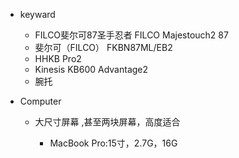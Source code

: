 - keyward

  - FILCO斐尔可87圣手忍者 FILCO Majestouch2 87
  - 斐尔可（FILCO） FKBN87ML/EB2
  - HHKB Pro2
  - Kinesis KB600 Advantage2
  - 腕托

- Computer

  - 大尺寸屏幕 ,甚至两块屏幕，高度适合

    - MacBook Pro:15寸，2.7G，16G
